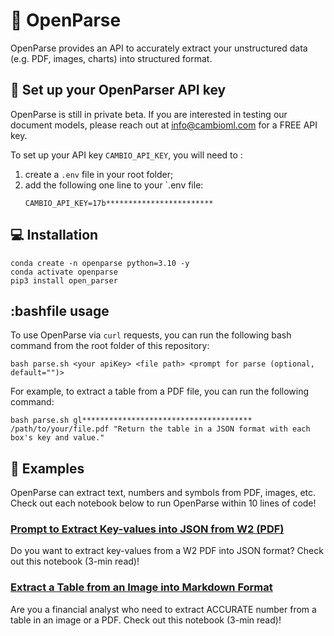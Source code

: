 # 🌊 OpenParse

OpenParse provides an API to accurately extract your unstructured data (e.g. PDF, images, charts) into structured format.

## :seedling: Set up your OpenParser API key

OpenParse is still in private beta. If you are interested in testing our document models, please reach out at info@cambioml.com for a FREE API key.


To set up your API key `CAMBIO_API_KEY`, you will need to :

1. create a `.env` file in your root folder;
2. add the following one line to your `.env file:
    ```
    CAMBIO_API_KEY=17b************************
    ```

## :computer: Installation

```
conda create -n openparse python=3.10 -y
conda activate openparse
pip3 install open_parser
```

## :bashfile usage
To use OpenParse via `curl` requests, you can run the following bash command from the root folder of this repository:
```
bash parse.sh <your apiKey> <file path> <prompt for parse (optional, default="")>
```

For example, to extract a table from a PDF file, you can run the following command:
```
bash parse.sh gl**************************************  /path/to/your/file.pdf "Return the table in a JSON format with each box's key and value."
```

## :scroll:  Examples

OpenParse can extract text, numbers and symbols from PDF, images, etc. Check out each notebook below to run OpenParse within 10 lines of code!

### [Prompt to Extract Key-values into JSON from W2 (PDF)](https://github.com/CambioML/open-parser/blob/main/examples/prompt_to_extract_table_from_pdf_to_json.ipynb)
Do you want to extract key-values from a W2 PDF into JSON format? Check out this notebook (3-min read)!

### [Extract a Table from an Image into Markdown Format](https://github.com/CambioML/open-parser/blob/main/examples/extract_table_from_image_to_markdown.ipynb)
Are you a financial analyst who need to extract ACCURATE number from a table in an image or a PDF. Check out this notebook (3-min read)!